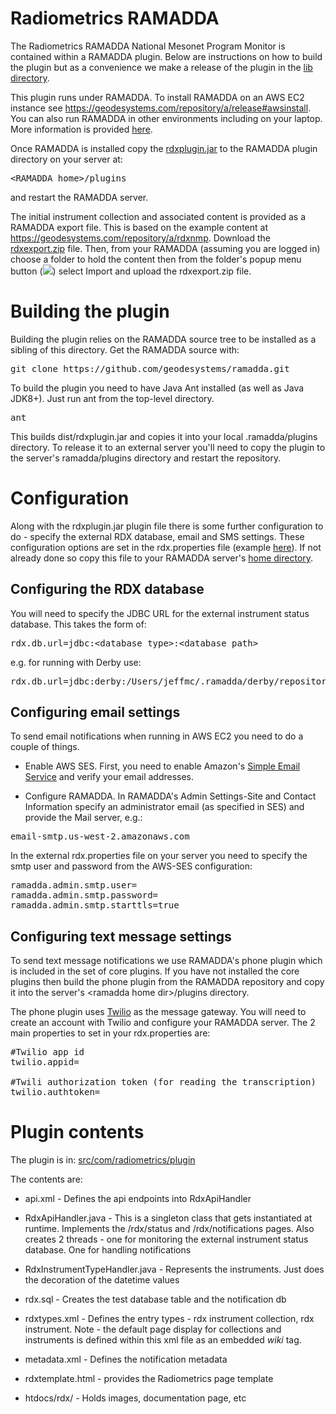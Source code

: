 
# Radiometrics RAMADDA
The Radiometrics RAMADDA  National Mesonet Program Monitor  is contained within a RAMADDA plugin. Below are instructions on how to build the plugin but as a convenience we make a release of the plugin in the <a href="lib">lib directory</a>.

 
This plugin runs under RAMADDA. 
To install RAMADDA on an AWS EC2 instance see <a href="https://geodesystems.com/repository/a/release#awsinstall">https://geodesystems.com/repository/a/release#awsinstall</a>.
You can also run RAMADDA in other environments including on your laptop. More information is provided 
<a href="https://geodesystems.com/repository/userguide/installing.html">here</a>.

Once RAMADDA is installed copy the <a href="https://github.com/jeffmcwhirter/rdx/blob/master/lib/rdxplugin.jar">rdxplugin.jar</a> to the RAMADDA plugin directory on your server at:
<pre>&lt;RAMADDA home&gt;/plugins</pre>
and restart the RAMADDA server.

The initial instrument collection and associated content is provided as a RAMADDA export file. This is based on the example content at <a href="https://geodesystems.com/repository/a/rdxnmp">https://geodesystems.com/repository/a/rdxnmp</a>. Download the
<a href="https://github.com/jeffmcwhirter/rdx/blob/master/lib/rdxexport.zip">rdxexport.zip</a> file. Then, from your RAMADDA (assuming you are logged in) choose a folder to hold the content then from the folder's popup menu button (<img src="https://geodesystems.com/repository/icons/entrymenu.png">) select Import and upload the rdxexport.zip file.

# Building the plugin
Building the  plugin relies on the RAMADDA source tree to be installed as a sibling of this  directory. Get the RAMADDA source with:
<pre>
git clone https://github.com/geodesystems/ramadda.git
</pre>

To build the plugin you need to have Java Ant installed (as well as Java JDK8+). Just run ant from the top-level directory.
<pre>
ant
</pre>

This builds dist/rdxplugin.jar and copies it into your local .ramadda/plugins directory. To release it to an external server you'll need to copy the plugin to the server's ramadda/plugins directory and restart the repository.


# Configuration

Along with the rdxplugin.jar plugin file there is some further configuration to do - specify the external RDX database, email and SMS settings.
These configuration options are set in the rdx.properties file 
(example <a href="rdx.properties">here</a>). 
If not already done so copy this file to your RAMADDA server's
<a href="https://geodesystems.com/repository/userguide/installing.html#home">home directory</a>.

## Configuring the RDX database

You will need to specify the JDBC URL for the external instrument status database. This takes the form of:
<pre>
rdx.db.url=jdbc:&lt;database type&gt;:&lt;database path&gt;
</pre>

e.g. for running with Derby use:
<pre>
rdx.db.url=jdbc:derby:/Users/jeffmc/.ramadda/derby/repository;create=true;
</pre>

## Configuring email settings
To send email notifications when running in AWS EC2 you need to do a couple of things. 
* Enable AWS SES. First,  you need to enable Amazon's <a href="https://docs.bitnami.com/aws/how-to/use-ses/">Simple Email Service</a> and verify your email addresses. 

* Configure RAMADDA. In  RAMADDA's  Admin Settings-Site and Contact Information specify an administrator email (as specified in SES) and provide the Mail server, e.g.:

<pre>
email-smtp.us-west-2.amazonaws.com
</pre>

In the external rdx.properties file on your server you need to specify the smtp user and password from the AWS-SES configuration:
<pre>
ramadda.admin.smtp.user=
ramadda.admin.smtp.password=
ramadda.admin.smtp.starttls=true
</pre>


## Configuring text message settings

To send text message notifications we use RAMADDA's phone plugin which is included in  the set of core plugins. If you have not installed the core plugins then build the phone plugin from the RAMADDA repository and copy it into the server's &lt;ramadda home dir&gt;/plugins directory.


The phone plugin uses <a href="https://www.twilio.com/">Twilio</a> as the message gateway. 
You will need to create an account with Twilio and configure your RAMADDA server. 
The 2 main properties to set in your rdx.properties are:
<pre>
#Twilio app id
twilio.appid=

#Twili authorization token (for reading the transcription)
twilio.authtoken=
</pre>


# Plugin contents
The plugin is in: <a href=src/com/radiometrics/plugin>src/com/radiometrics/plugin</a>

The contents are:

* api.xml - Defines the api endpoints into RdxApiHandler

* RdxApiHandler.java - This is a singleton class that gets instantiated at runtime. Implements the /rdx/status and /rdx/notifications pages. Also creates 2 threads  - one for monitoring the external instrument status database. One for handling notifications


* RdxInstrumentTypeHandler.java - Represents the instruments. Just does the decoration of the datetime values

* rdx.sql - Creates the test database table and the notification db

* rdxtypes.xml - Defines the entry types - rdx instrument collection, rdx instrument. Note - the default page display
for collections and instruments is defined within this xml file as an embedded <i>wiki</i> tag.

* metadata.xml - Defines the notification metadata

* rdxtemplate.html - provides the Radiometrics page template

* htdocs/rdx/ - Holds images, documentation page, etc

